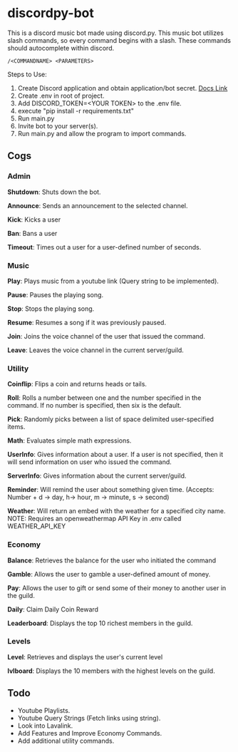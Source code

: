 # discordpy-bot

This is a discord music bot made using discord.py. This music bot utilizes slash commands, so every command begins with a slash. These commands should autocomplete within discord.

```
/<COMMANDNAME> <PARAMETERS>
```

Steps to Use:

1. Create Discord application and obtain application/bot secret. [Docs Link](https://discordpy.readthedocs.io/en/stable/discord.html)
2. Create .env in root of project.
3. Add DISCORD_TOKEN=\<YOUR TOKEN> to the .env file.
4. execute "pip install -r requirements.txt"
5. Run main.py
6. Invite bot to your server(s).
7. Run main.py and allow the program to import commands.

## Cogs

### Admin

**Shutdown**: Shuts down the bot.

**Announce**: Sends an announcement to the selected channel.

**Kick**: Kicks a user

**Ban**: Bans a user

**Timeout**: Times out a user for a user-defined number of seconds.

### Music

**Play**: Plays music from a youtube link (Query string to be implemented).

**Pause**: Pauses the playing song.

**Stop**: Stops the playing song.

**Resume**: Resumes a song if it was previously paused.

**Join**: Joins the voice channel of the user that issued the command.

**Leave**: Leaves the voice channel in the current server/guild.

### Utility

**Coinflip**: Flips a coin and returns heads or tails.

**Roll**: Rolls a number between one and the number specified in the command. If no number is specified, then six is the default.

**Pick**: Randomly picks between a list of space delimited user-specified items.

**Math**: Evaluates simple math expressions.

**UserInfo**: Gives information about a user. If a user is not specified, then it will send information on user who issued the command.

**ServerInfo**: Gives information about the current server/guild.

**Reminder**: Will remind the user about something given time. (Accepts: Number + d -> day, h-> hour, m -> minute, s -> second)

**Weather**: Will return an embed with the weather for a specified city name.
NOTE: Requires an openweathermap API Key in .env called WEATHER_API_KEY

### Economy

**Balance**: Retrieves the balance for the user who initiated the command

**Gamble**: Allows the user to gamble a user-defined amount of money.

**Pay**: Allows the user to gift or send some of their money to another user in the guild.

**Daily**: Claim Daily Coin Reward

**Leaderboard**: Displays the top 10 richest members in the guild.

### Levels

**Level**: Retrieves and displays the user's current level

**lvlboard**: Displays the 10 members with the highest levels on the guild.

## Todo

- Youtube Playlists.
- Youtube Query Strings (Fetch links using string).
- Look into Lavalink.
- Add Features and Improve Economy Commands.
- Add additional utility commands.
